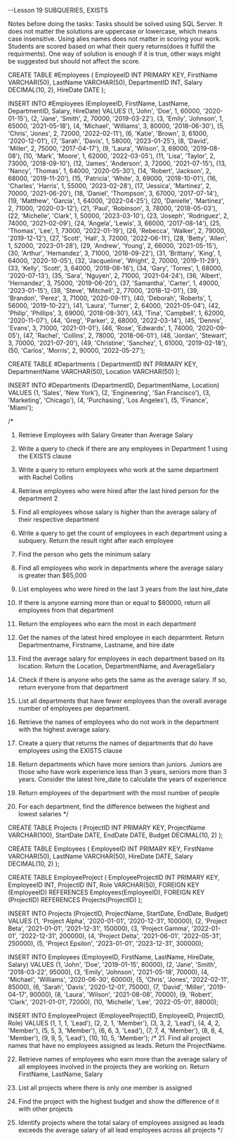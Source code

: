 --Lesson 19 SUBQUERIES, EXISTS

Notes before doing the tasks: Tasks should be solved using SQL Server. It does not matter the solutions are uppercase or lowercase, which means case insensitive. Using alies names does not matter in scoring your work. Students are scored based on what their query returns(does it fulfill the requirments). One way of solution is enough if it is true, other ways might be suggested but should not affect the score.


CREATE TABLE #Employees (
    EmployeeID INT PRIMARY KEY,
    FirstName VARCHAR(50),
    LastName VARCHAR(50),
    DepartmentID INT,
    Salary DECIMAL(10, 2),
    HireDate DATE
);

INSERT INTO #Employees (EmployeeID, FirstName, LastName, DepartmentID, Salary, HireDate)
VALUES
(1, 'John', 'Doe', 1, 60000, '2020-01-15'),
(2, 'Jane', 'Smith', 2, 70000, '2019-03-22'),
(3, 'Emily', 'Johnson', 1, 65000, '2021-05-18'),
(4, 'Michael', 'Williams', 3, 80000, '2018-06-30'),
(5, 'Chris', 'Jones', 2, 72000, '2022-02-11'),
(6, 'Katie', 'Brown', 3, 61000, '2020-12-01'),
(7, 'Sarah', 'Davis', 1, 58000, '2023-01-25'),
(8, 'David', 'Miller', 2, 75000, '2017-04-17'),
(9, 'Laura', 'Wilson', 3, 69000, '2019-08-08'),
(10, 'Mark', 'Moore', 1, 62000, '2022-03-05'),
(11, 'Lisa', 'Taylor', 2, 73000, '2018-09-10'),
(12, 'James', 'Anderson', 3, 72000, '2021-07-15'),
(13, 'Nancy', 'Thomas', 1, 64000, '2020-05-30'),
(14, 'Robert', 'Jackson', 2, 68000, '2019-11-20'),
(15, 'Patricia', 'White', 3, 69000, '2018-10-01'),
(16, 'Charles', 'Harris', 1, 55000, '2023-02-28'),
(17, 'Jessica', 'Martinez', 2, 70000, '2021-06-20'),
(18, 'Daniel', 'Thompson', 3, 67000, '2017-07-14'),
(19, 'Matthew', 'Garcia', 1, 64000, '2022-04-25'),
(20, 'Danielle', 'Martinez', 2, 71000, '2020-03-12'),
(21, 'Paul', 'Robinson', 3, 78000, '2018-05-03'),
(22, 'Michelle', 'Clark', 1, 50000, '2023-03-10'),
(23, 'Joseph', 'Rodriguez', 2, 74000, '2021-02-09'),
(24, 'Angela', 'Lewis', 3, 66000, '2017-08-14'),
(25, 'Thomas', 'Lee', 1, 73000, '2022-01-19'),
(26, 'Rebecca', 'Walker', 2, 79000, '2019-12-12'),
(27, 'Scott', 'Hall', 3, 72000, '2022-06-11'),
(28, 'Betty', 'Allen', 1, 52000, '2023-01-28'),
(29, 'Andrew', 'Young', 2, 66000, '2021-05-15'),
(30, 'Arthur', 'Hernandez', 3, 71000, '2018-09-22'),
(31, 'Brittany', 'King', 1, 64000, '2020-10-05'),
(32, 'Jacqueline', 'Wright', 2, 70000, '2019-11-29'),
(33, 'Kelly', 'Scott', 3, 64000, '2019-08-16'),
(34, 'Gary', 'Torres', 1, 68000, '2020-07-13'),
(35, 'Sara', 'Nguyen', 2, 71000, '2021-04-24'),
(36, 'Albert', 'Hernandez', 3, 75000, '2019-06-20'),
(37, 'Samantha', 'Carter', 1, 49000, '2023-01-15'),
(38, 'Steve', 'Mitchell', 2, 77000, '2018-12-01'),
(39, 'Brandon', 'Perez', 3, 71000, '2020-09-11'),
(40, 'Deborah', 'Roberts', 1, 56000, '2019-10-22'),
(41, 'Laura', 'Turner', 2, 64000, '2021-05-04'),
(42, 'Philip', 'Phillips', 3, 69000, '2018-08-30'),
(43, 'Tina', 'Campbell', 1, 62000, '2020-11-07'),
(44, 'Greg', 'Parker', 2, 68000, '2022-03-14'),
(45, 'Dennis', 'Evans', 3, 71000, '2021-01-01'),
(46, 'Rose', 'Edwards', 1, 74000, '2020-09-05'),
(47, 'Rachel', 'Collins', 2, 78000, '2018-06-01'),
(48, 'Jordan', 'Stewart', 3, 70000, '2021-07-20'),
(49, 'Christine', 'Sanchez', 1, 61000, '2019-02-18'),
(50, 'Carlos', 'Morris', 2, 90000, '2022-05-27');

CREATE TABLE #Departments (
    DepartmentID INT PRIMARY KEY,
    DepartmentName VARCHAR(50),
    Location VARCHAR(50)
);

INSERT INTO #Departments (DepartmentID, DepartmentName, Location)
VALUES
(1, 'Sales', 'New York'),
(2, 'Engineering', 'San Francisco'),
(3, 'Marketing', 'Chicago'),
(4, 'Purchasing', 'Los Angeles'),
(5, 'Finance', 'Miami');

/*
1. Retrieve Employees with Salary Greater than Average Salary

2. Write a query to check if there are any employees in Department 1 using the EXISTS clause

3. Write a query to return employees who work at the same department with Rachel Collins

4. Retrieve employees who were hired after the last hired person for the department 2

5. Find all employees whose salary is higher than the average salary of their respective department

6. Write a query to get the count of employees in each department using a subquery. Return the result right after each employee

7. Find the person who gets the minimum salary

8. Find all employees who work in departments where the average salary is greater than $65,000

9. List employees who were hired in the last 3 years from the last hire_date

10. If there is anyone earning more than or equal to $80000, return all employees from that department

11. Return the employees who earn the most in each department

12. Get the names of the latest hired employee in each deparmtent. Return Departmentname, Firstname, Lastname, and hire date

13. Find the average salary for employees in each department based on its location. Return the Location, DepartmentName, and AverageSalary

14. Check if there is anyone who gets the same as the average salary. If so, return everyone from that department

15. List all departments that have fewer employees than the overall average number of employees per department.

16. Retrieve the names of employees who do not work in the department with the highest average salary.

17. Create a query that returns the names of departments that do have employees using the EXISTS clause

18. Return departments which have more seniors than juniors. 
Juniors are those who have work experience less than 3 years, seniors more than 3 years. 
Consider the latest hire_date to calculate the years of experience

19. Return employees of the department with the most number of people

20. For each department, find the difference between the highest and lowest salaries
*/

CREATE TABLE Projects (
    ProjectID INT PRIMARY KEY,
    ProjectName VARCHAR(100),
    StartDate DATE,
    EndDate DATE,
    Budget DECIMAL(10, 2)
);

CREATE TABLE Employees (
    EmployeeID INT PRIMARY KEY,
    FirstName VARCHAR(50),
    LastName VARCHAR(50),
    HireDate DATE,
    Salary DECIMAL(10, 2)
);

CREATE TABLE EmployeeProject (
    EmployeeProjectID INT PRIMARY KEY,
    EmployeeID INT,
    ProjectID INT,
    Role VARCHAR(50),
    FOREIGN KEY (EmployeeID) REFERENCES Employees(EmployeeID),
    FOREIGN KEY (ProjectID) REFERENCES Projects(ProjectID)
);


INSERT INTO Projects (ProjectID, ProjectName, StartDate, EndDate, Budget) VALUES
(1, 'Project Alpha', '2020-01-01', '2020-12-31', 100000),
(2, 'Project Beta', '2021-01-01', '2021-12-31', 150000),
(3, 'Project Gamma', '2022-01-01', '2022-12-31', 200000),
(4, 'Project Delta', '2021-06-01', '2022-05-31', 250000),
(5, 'Project Epsilon', '2023-01-01', '2023-12-31', 300000);


INSERT INTO Employees (EmployeeID, FirstName, LastName, HireDate, Salary) VALUES 
(1, 'John', 'Doe', '2019-01-15', 80000),
(2, 'Jane', 'Smith', '2018-03-22', 95000),
(3, 'Emily', 'Johnson', '2021-05-18', 70000),
(4, 'Michael', 'Williams', '2020-06-30', 60000),
(5, 'Chris', 'Jones', '2022-02-11', 85000),
(6, 'Sarah', 'Davis', '2020-12-01', 75000),
(7, 'David', 'Miller', '2019-04-17', 90000),
(8, 'Laura', 'Wilson', '2021-08-08', 70000),
(9, 'Robert', 'Clark', '2021-01-01', 72000),
(10, 'Michelle', 'Lee', '2022-05-01', 88000);


INSERT INTO EmployeeProject (EmployeeProjectID, EmployeeID, ProjectID, Role) VALUES
(1, 1, 1, 'Lead'),
(2, 2, 1, 'Member'),
(3, 3, 2, 'Lead'),
(4, 4, 2, 'Member'),
(5, 5, 3, 'Member'),
(6, 6, 3, 'Lead'),
(7, 7, 4, 'Member'),
(8, 8, 4, 'Member'),
(9, 9, 5, 'Lead'),
(10, 10, 5, 'Member');
/*
21. Find all project names that have no employees assigned as leads. Return the ProjectName.

22. Retrieve names of employees who earn more than the average salary of all employees 
involved in the projects they are working on. Return FirstName, LastName, Salary

23. List all projects where there is only one member is assigned

24. Find the project with the highest budget and show the difference of it with other projects

25. Identify projects where the total salary of employees assigned as leads 
exceeds the average salary of all lead employees across all projects
*/




